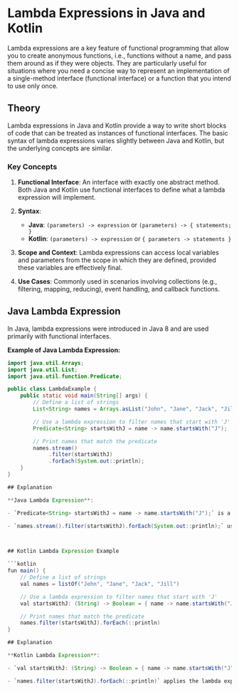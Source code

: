 # Lambda Expressions in Java and Kotlin

Lambda expressions are a key feature of functional programming that allow you to create anonymous functions, i.e., functions without a name, and pass them around as if they were objects. They are particularly useful for situations where you need a concise way to represent an implementation of a single-method interface (functional interface) or a function that you intend to use only once.

## Theory

Lambda expressions in Java and Kotlin provide a way to write short blocks of code that can be treated as instances of functional interfaces. The basic syntax of lambda expressions varies slightly between Java and Kotlin, but the underlying concepts are similar.

### Key Concepts

1. **Functional Interface**: An interface with exactly one abstract method. Both Java and Kotlin use functional interfaces to define what a lambda expression will implement.

2. **Syntax**:
    - **Java**: `(parameters) -> expression` or `(parameters) -> { statements; }`
    - **Kotlin**: `(parameters) -> expression` or `{ parameters -> statements }`

3. **Scope and Context**: Lambda expressions can access local variables and parameters from the scope in which they are defined, provided these variables are effectively final.

4. **Use Cases**: Commonly used in scenarios involving collections (e.g., filtering, mapping, reducing), event handling, and callback functions.

## Java Lambda Expression

In Java, lambda expressions were introduced in Java 8 and are used primarily with functional interfaces.

**Example of Java Lambda Expression:**

```java
import java.util.Arrays;
import java.util.List;
import java.util.function.Predicate;

public class LambdaExample {
    public static void main(String[] args) {
        // Define a list of strings
        List<String> names = Arrays.asList("John", "Jane", "Jack", "Jill");

        // Use a lambda expression to filter names that start with 'J'
        Predicate<String> startsWithJ = name -> name.startsWith("J");

        // Print names that match the predicate
        names.stream()
             .filter(startsWithJ)
             .forEach(System.out::println);
    }
}

## Explanation

**Java Lambda Expression**:

- `Predicate<String> startsWithJ = name -> name.startsWith("J");` is a lambda expression implementing the `Predicate` functional interface. It defines a condition that checks if a string starts with the letter "J".

- `names.stream().filter(startsWithJ).forEach(System.out::println);` uses the lambda expression to filter the list of names. It applies the `startsWithJ` predicate to each element in the stream, retaining only those that meet the condition (names starting with "J"), and then prints each matching name to the console.



## Kotlin Lambda Expression Example

```kotlin
fun main() {
    // Define a list of strings
    val names = listOf("John", "Jane", "Jack", "Jill")

    // Use a lambda expression to filter names that start with 'J'
    val startsWithJ: (String) -> Boolean = { name -> name.startsWith("J") }

    // Print names that match the predicate
    names.filter(startsWithJ).forEach(::println)
}

## Explanation

**Kotlin Lambda Expression**:

- `val startsWithJ: (String) -> Boolean = { name -> name.startsWith("J") }` is a lambda expression where `(String) -> Boolean` denotes the type of the lambda function. It defines a condition that checks if a string starts with the letter "J".

- `names.filter(startsWithJ).forEach(::println)` applies the lambda expression to filter the list of names. It uses the `startsWithJ` lambda to retain only those names starting with "J" and then prints each matching name to the console.

